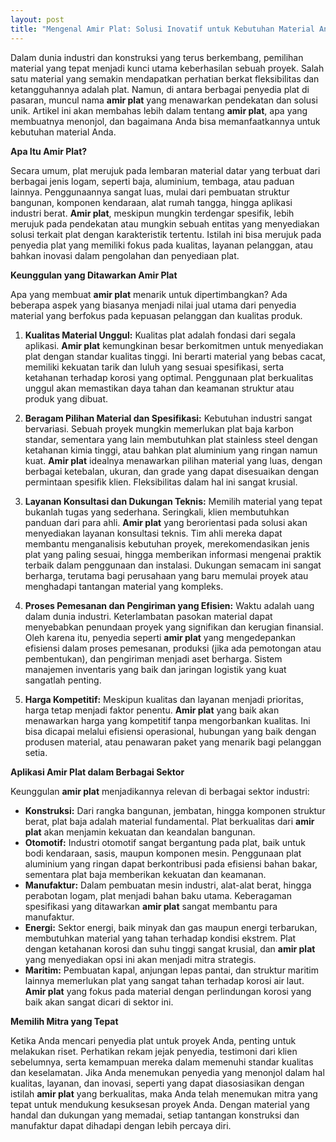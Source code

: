 ```yaml
---
layout: post
title: "Mengenal Amir Plat: Solusi Inovatif untuk Kebutuhan Material Anda"
---
```


Dalam dunia industri dan konstruksi yang terus berkembang, pemilihan material yang tepat menjadi kunci utama keberhasilan sebuah proyek. Salah satu material yang semakin mendapatkan perhatian berkat fleksibilitas dan ketangguhannya adalah plat. Namun, di antara berbagai penyedia plat di pasaran, muncul nama **amir plat** yang menawarkan pendekatan dan solusi unik. Artikel ini akan membahas lebih dalam tentang **amir plat**, apa yang membuatnya menonjol, dan bagaimana Anda bisa memanfaatkannya untuk kebutuhan material Anda.

**Apa Itu Amir Plat?**

Secara umum, plat merujuk pada lembaran material datar yang terbuat dari berbagai jenis logam, seperti baja, aluminium, tembaga, atau paduan lainnya. Penggunaannya sangat luas, mulai dari pembuatan struktur bangunan, komponen kendaraan, alat rumah tangga, hingga aplikasi industri berat. **Amir plat**, meskipun mungkin terdengar spesifik, lebih merujuk pada pendekatan atau mungkin sebuah entitas yang menyediakan solusi terkait plat dengan karakteristik tertentu. Istilah ini bisa merujuk pada penyedia plat yang memiliki fokus pada kualitas, layanan pelanggan, atau bahkan inovasi dalam pengolahan dan penyediaan plat.

**Keunggulan yang Ditawarkan Amir Plat**

Apa yang membuat **amir plat** menarik untuk dipertimbangkan? Ada beberapa aspek yang biasanya menjadi nilai jual utama dari penyedia material yang berfokus pada kepuasan pelanggan dan kualitas produk.

1.  **Kualitas Material Unggul:** Kualitas plat adalah fondasi dari segala aplikasi. **Amir plat** kemungkinan besar berkomitmen untuk menyediakan plat dengan standar kualitas tinggi. Ini berarti material yang bebas cacat, memiliki kekuatan tarik dan luluh yang sesuai spesifikasi, serta ketahanan terhadap korosi yang optimal. Penggunaan plat berkualitas unggul akan memastikan daya tahan dan keamanan struktur atau produk yang dibuat.

2.  **Beragam Pilihan Material dan Spesifikasi:** Kebutuhan industri sangat bervariasi. Sebuah proyek mungkin memerlukan plat baja karbon standar, sementara yang lain membutuhkan plat stainless steel dengan ketahanan kimia tinggi, atau bahkan plat aluminium yang ringan namun kuat. **Amir plat** idealnya menawarkan pilihan material yang luas, dengan berbagai ketebalan, ukuran, dan grade yang dapat disesuaikan dengan permintaan spesifik klien. Fleksibilitas dalam hal ini sangat krusial.

3.  **Layanan Konsultasi dan Dukungan Teknis:** Memilih material yang tepat bukanlah tugas yang sederhana. Seringkali, klien membutuhkan panduan dari para ahli. **Amir plat** yang berorientasi pada solusi akan menyediakan layanan konsultasi teknis. Tim ahli mereka dapat membantu menganalisis kebutuhan proyek, merekomendasikan jenis plat yang paling sesuai, hingga memberikan informasi mengenai praktik terbaik dalam penggunaan dan instalasi. Dukungan semacam ini sangat berharga, terutama bagi perusahaan yang baru memulai proyek atau menghadapi tantangan material yang kompleks.

4.  **Proses Pemesanan dan Pengiriman yang Efisien:** Waktu adalah uang dalam dunia industri. Keterlambatan pasokan material dapat menyebabkan penundaan proyek yang signifikan dan kerugian finansial. Oleh karena itu, penyedia seperti **amir plat** yang mengedepankan efisiensi dalam proses pemesanan, produksi (jika ada pemotongan atau pembentukan), dan pengiriman menjadi aset berharga. Sistem manajemen inventaris yang baik dan jaringan logistik yang kuat sangatlah penting.

5.  **Harga Kompetitif:** Meskipun kualitas dan layanan menjadi prioritas, harga tetap menjadi faktor penentu. **Amir plat** yang baik akan menawarkan harga yang kompetitif tanpa mengorbankan kualitas. Ini bisa dicapai melalui efisiensi operasional, hubungan yang baik dengan produsen material, atau penawaran paket yang menarik bagi pelanggan setia.

**Aplikasi Amir Plat dalam Berbagai Sektor**

Keunggulan **amir plat** menjadikannya relevan di berbagai sektor industri:

*   **Konstruksi:** Dari rangka bangunan, jembatan, hingga komponen struktur berat, plat baja adalah material fundamental. Plat berkualitas dari **amir plat** akan menjamin kekuatan dan keandalan bangunan.
*   **Otomotif:** Industri otomotif sangat bergantung pada plat, baik untuk bodi kendaraan, sasis, maupun komponen mesin. Penggunaan plat aluminium yang ringan dapat berkontribusi pada efisiensi bahan bakar, sementara plat baja memberikan kekuatan dan keamanan.
*   **Manufaktur:** Dalam pembuatan mesin industri, alat-alat berat, hingga perabotan logam, plat menjadi bahan baku utama. Keberagaman spesifikasi yang ditawarkan **amir plat** sangat membantu para manufaktur.
*   **Energi:** Sektor energi, baik minyak dan gas maupun energi terbarukan, membutuhkan material yang tahan terhadap kondisi ekstrem. Plat dengan ketahanan korosi dan suhu tinggi sangat krusial, dan **amir plat** yang menyediakan opsi ini akan menjadi mitra strategis.
*   **Maritim:** Pembuatan kapal, anjungan lepas pantai, dan struktur maritim lainnya memerlukan plat yang sangat tahan terhadap korosi air laut. **Amir plat** yang fokus pada material dengan perlindungan korosi yang baik akan sangat dicari di sektor ini.

**Memilih Mitra yang Tepat**

Ketika Anda mencari penyedia plat untuk proyek Anda, penting untuk melakukan riset. Perhatikan rekam jejak penyedia, testimoni dari klien sebelumnya, serta kemampuan mereka dalam memenuhi standar kualitas dan keselamatan. Jika Anda menemukan penyedia yang menonjol dalam hal kualitas, layanan, dan inovasi, seperti yang dapat diasosiasikan dengan istilah **amir plat** yang berkualitas, maka Anda telah menemukan mitra yang tepat untuk mendukung kesuksesan proyek Anda. Dengan material yang handal dan dukungan yang memadai, setiap tantangan konstruksi dan manufaktur dapat dihadapi dengan lebih percaya diri.
